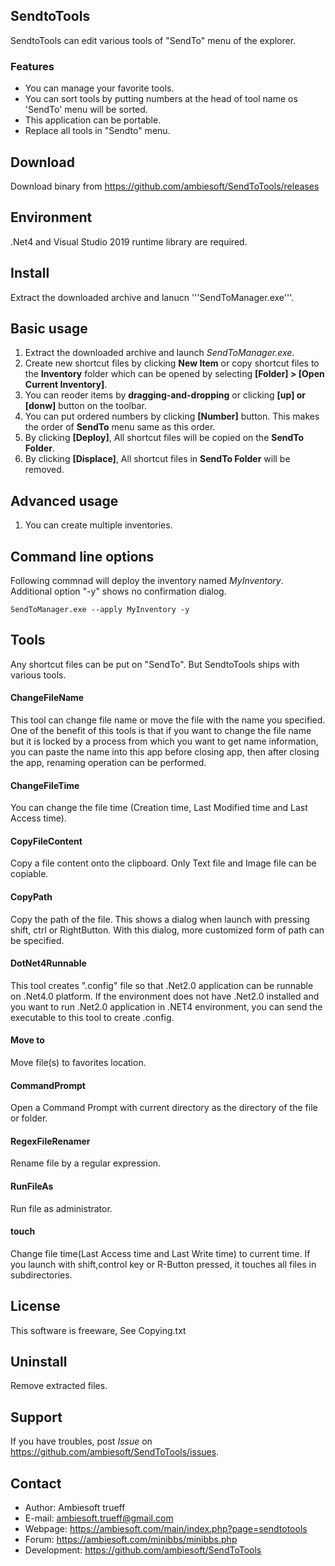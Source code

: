 ## SendtoTools
SendtoTools can edit various tools of "SendTo" menu of the explorer.

### Features
* You can manage your favorite tools.
* You can sort tools by putting numbers at the head of tool name os 'SendTo' menu will be sorted.
* This application can be portable.
* Replace all tools in "Sendto" menu.

## Download
Download binary from https://github.com/ambiesoft/SendToTools/releases

## Environment
.Net4 and Visual Studio 2019 runtime library are required.

## Install
Extract the downloaded archive and lanucn '''SendToManager.exe'''.

## Basic usage

1. Extract the downloaded archive and launch *SendToManager.exe*.
2. Create new shortcut files by clicking **New Item** or copy shortcut files to the **Inventory** folder which can be opened by selecting **[Folder] > [Open Current Inventory]**.
3. You can reoder items by **dragging-and-dropping** or clicking **[up] or [donw]** button on the toolbar.
4. You can put ordered numbers by clicking **[Number]** button. This makes the order of **SendTo** menu same as this order.
5. By clicking **[Deploy]**, All shortcut files will be copied on the **SendTo Folder**.
6. By clicking **[Displace]**, All shortcut files in **SendTo Folder** will be removed.

## Advanced usage
1. You can create multiple inventories.

## Command line options
Following commnad will deploy the inventory named *MyInventory*. Additional option "-y" shows no confirmation dialog.

```SendToManager.exe --apply MyInventory -y```

## Tools
Any shortcut files can be put on "SendTo". But SendtoTools ships with various tools.

#### ChangeFileName
This tool can change file name or move the file with the name you specified. One of the benefit of this tools is that if you want to change the file name but it is locked by a process from which you want to get name information, you can paste the name into this app before closing app, then after closing the app, renaming operation can be performed.

#### ChangeFileTime
You can change the file time (Creation time, Last Modified time and Last Access time).

#### CopyFileContent
Copy a file content onto the clipboard. Only Text file and Image file can be copiable.

#### CopyPath
Copy the path of the file. This shows a dialog when launch with pressing shift, ctrl or RightButton. With this dialog, more customized form of path can be specified.

#### DotNet4Runnable
This tool creates ".config" file so that .Net2.0 application can be runnable on .Net4.0 platform. If the environment does not have .Net2.0 installed and you want to run .Net2.0 application in .NET4 environment, you can send the executable to this tool to create .config.

#### Move to
Move file(s) to favorites location.

#### CommandPrompt
Open a Command Prompt with current directory as the directory of the file or folder.

#### RegexFileRenamer
Rename file by a regular expression.

#### RunFileAs
Run file as administrator.

#### touch
Change file time(Last Access time and Last Write time) to current time. If you launch with shift,control key or R-Button pressed, it touches all files in subdirectories.


## License
This software is freeware, See Copying.txt


## Uninstall
Remove extracted files.


## Support
If you have troubles, post *Issue* on <https://github.com/ambiesoft/SendToTools/issues>.

## Contact
- Author: Ambiesoft trueff
- E-mail: <ambiesoft.trueff@gmail.com>
- Webpage: <https://ambiesoft.com/main/index.php?page=sendtotools>
- Forum: <https://ambiesoft.com/minibbs/minibbs.php>
- Development: <https://github.com/ambiesoft/SendToTools>

